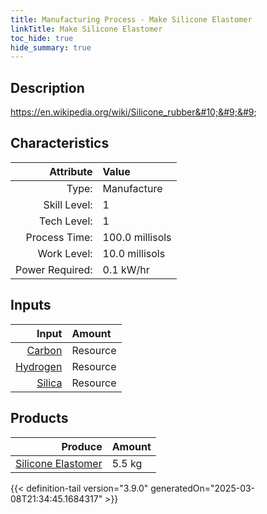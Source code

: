 ```yaml
---
title: Manufacturing Process - Make Silicone Elastomer
linkTitle: Make Silicone Elastomer
toc_hide: true
hide_summary: true
---
```

<!-- This is generated by the MarsSim HelpGenertor, do not edit. -->

## Description
 https://en.wikipedia.org/wiki/Silicone_rubber&#10;&#9;&#9;

## Characteristics

| Attribute      | Value |
|--------:|:------|
|Type:|Manufacture|
|Skill Level:|1|
|Tech Level:|1|
|Process Time:|100.0 millisols|
|Work Level:|10.0 millisols|
|Power Required:|0.1 kW/hr|

## Inputs

| Input      | Amount |
|--------:|:------|
|[Carbon](/docs/definitions/resource/carbon)|Resource|2.0 kg|
|[Hydrogen](/docs/definitions/resource/hydrogen)|Resource|0.5 kg|
|[Silica](/docs/definitions/resource/silica)|Resource|3.0 kg|

## Products


| Produce      | Amount |
|--------:|:------|
|[Silicone Elastomer](/docs/definitions/resource/silicone-elastomer)|5.5 kg|



{{< definition-tail version="3.9.0" generatedOn="2025-03-08T21:34:45.1684317" >}}



